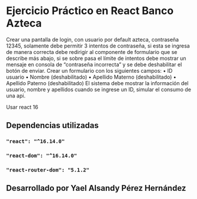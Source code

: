 # Ejercicio Práctico en React Banco Azteca

Crear una pantalla de login, con usuario por default azteca, contraseña 12345, solamente debe permitir 3 intentos de contraseña, si esta se ingresa de manera correcta debe redirigir al componente de formulario que se describe más abajo, si se sobre pasa el límite de intentos debe mostrar un mensaje en consola de “contraseña incorrecta” y se debe deshabilitar el botón de enviar.
Crear un formulario con los siguientes campos:
•	ID usuario
•	Nombre (deshabilitado)
•	Apellido Materno (deshabilitado)
•	Apellido Paterno (deshabilitado)
El sistema debe mostrar la información del usuario, nombre y apellidos cuando se ingrese un ID, simular el consumo de una api.

Usar react 16

## Dependencias utilizadas

### `"react": "^16.14.0"`
### `"react-dom": "^16.14.0"`
### `"react-router-dom": "5.1.2"`

## Desarrollado por Yael Alsandy Pérez Hernández